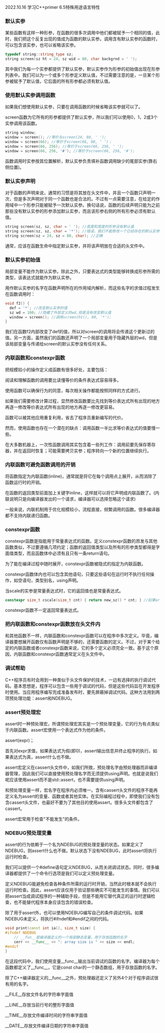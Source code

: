 2022.10.16
学习C++primer 6.5特殊用途语言特性


### 默认实参
某些函数有这样一种形参，在函数的很多次调用中他们都被赋予一个相同的值，此时，我们把这个反复出现的值成为函数的默认实参。调用含有默认实参的函数时，可以包含该实参，也可以省略该实参。
```c++
typedef string::string_type sz;
string screen(sz ht = 24, sz wid = 80, char backgrnd = ' ');
```
其中我们为每一个实参都提供了默认实参，默认实参作为形参的初始值出现在形参列表中。我们可以为一个或多个形参定义默认值，不过需要注意的是，一旦某个形参被赋予了默认值，它后面的所有形参都必须有默认值。

### 使用默认实参调用函数
如果我们想使用默认实参，只要在调用函数的时候省略该实参就可以了。

screen函数为它所有的形参都提供了默认实参，所以我们可以使用0，1，2或3个实参调用该函数。
```c++
string window;
window = screen(); //等价与screen(24, 80, ' ');
window = screen(66); //等价于screen(66, 80, ‘ ’)；
window = screen(66, 256); //等价于screen(66, 256, ' ');
window = screen(66, 256, '#'); //等价于screen(66, 256, '#');
```
函数调用时实参按其位置解析，默认实参负责填补函数调用缺少的尾部实参(靠右侧位置)。

### 默认实参声明
对于函数的声明来说，通常的习惯是将其放在头文件中，并且一个函数只声明一次，但是多次声明对于同一个函数也是合法的。不过有一点需要注意，在给定的作用域中一个形参只能被赋予一次默认实参。换句话说，函数的后续声明只能为之前那些没有默认实参的形参添加默认实参，而且该形参右侧的所有形参必须有默认值。
```c++
string screen(sz, sz, char = ' '); //高度和宽度的形参没有默认值
string screen(sz, sz, char = '*'); //错误，我们不能修改一个已经存在的默认实参。
string screen(sz = 24, sz = 80, char); //正确
```
通常，应该在函数生命中指定默认实参，并将该声明放在合适的头文件中。

### 默认实参初始值
局部变量不能作为默认实参。除此之外，只要表达式的类型能够转换成形参所需的类型，该表达式就能作为默认实参。

用作默认实参的名字在函数声明所在的作用域内解析，而这些名字的求值过程发生在函数调用时：
```c++
void f2() {
  def = '*'; //改变默认实参的值
  sz wd = 100; //隐藏了外层定义的wd,但是没有改变默认值
  window = screen(); //调用screen(ht(), 80, '*');
}
```
我们在函数f2内部改变了def的值，所以对screen的调用将会传递这个更新过的值。另一方面，虽然我们的函数还声明了一个局部变量用于隐藏外层的wd，但是该局部变量与传递给screen的默认实参没有任何关系。

### 内联函数和constexpr函数
把规模较小的操作定义成函数有很多好处，主要包括：

阅读和理解函数的调用要比读懂等价的条件表达式容易得多。

使用函数可以确保行为的同意，每次相关操作都能按照同样的方式进行。

如果我们需要修改计算过程，显然修改函数要比先找到等价表达式所有出现的地方再逐一修改等价表达式所有出现的地方再逐一修改更容易。

函数可以被其他应用重复利用，省去了程序员重新编写的代价。

然而，使用函数也存在一个潜在的缺点：调用函数一半比求等价表达式的值要慢一些。

在大多数机器上，一次性函数调用其实包含着一些列工作：调用前要先保存寄存器，并在返回时恢复；可能需要拷贝实参；程序转向一个新的位置继续执行。

### 内联函数可避免函数调用的开销
将函数指定为内联函数(inline)，通常就是将它在每个调用点上展开，从而消除了函数运行时的开销。

在函数的返回类型前面加上关键字inline，这样就可以将它声明成内联函数了。(内联说明只是向编译器发出的一个请求，编译器可以选择忽略这个请求)

一般来说，内联机制用于优化规模较小，流程直接，频繁调用的函数。很多编译器都不支持内联递归函数。

### constexpr函数
constexpr函数是指能用于常量表达式的函数。定义constexpr函数的昂发与其他函数类似，不过要遵循几项约定；函数的返回值类型以及所有的形参类型都得是字面值类型，而且函数体中必须有且只有一条return语句。

为了能在编译过程中随时展开，constexpr函数被隐式的指定为内联函数。

constexpr函数体内也可以包含其他语句，只要这些语句在运行时不执行任何操作，如空语句，类型别名，using声明。

当scale的实参是常量表达式时，它的返回值也是常量表达式。
```c++
constexpr size_t cscale(size_t cnt) { return new_sz() * cnt; } //如果arg是常量表达式，那么scale(arg)也是常量表达式。
```
constexpr函数不一定返回常量表达式。

### 把内联函数和constexpr函数放在头文件内
和其他函数不一样，内联函数和constexpr函数可以在程序中多次定义。毕竟，编译器要想展开函数仅有函数声明是不够的，还需要函数的定义。不过，对于某个给定的内联函数或者constexpr函数来说，它的多个定义必须完全一致。基于这个原因，内联函数和constexpr函数通常定义在头文件中。

### 调试帮助
C++程序员有时会用到一种类似于头文件保护的技术，一边有选择的执行调试代码。基本思想是，程序可以包含一些用于调试的代码，但是这些代码旨在开发程序时使用。当应用程序编写完成准备发布时，要先屏蔽掉调试代码。这种方法用到两项预处理功能：assert和NDEBUG。

### assert预处理宏
assert时一种预处理宏，所谓预处理宏其实是一个预处理变量，它的行为有点类似于内联函数。assert宏使用一个表达式作为他的条件。

assert(expr)；

首先对expr求值，如果表达式为假(即0)，assert输出信息并终止程序的执行。如果表达式为真，assert什么也不做。

assert宏定义在cassert头文件中，如我们所致，预处理名字由预处理器而非编译器管理，因此我们可以直接使用预处理名字而无须提供using声明。也就是说我们呢应该使用assert而不是std::assert，也不需要提供using声明。

和预处理变量一样，宏名字在程序内必须唯一。含有cassert头文件的程序不能再定义名为assert的变量、函数或者其他实体。在实际编程过程中，即使我们没有包含cassert头文件，也最好不要为了其他目的使用assert。很多头文件都包含了cassert。

assert宏常用于检查"不能发生"的条件。

### NDEBUG预处理变量
assert的行为依赖于一个名为NDEBUG的预处理变量的状态。如果定义了NDEBUG，则assert什么也不做。默认状态下没有NDEBUG，此时assert将执行运行时检查。

我们可以提供一个#define语句定义NDEBUG，从而关闭调试状态。同时，很多编译器都提供了一个命令行选项是我们可以定义预处理变量。

定义NDEBUG能避免检查各种条件所需的运行时开销，当然此时根本就不会执行运行时检查。因此，assert应该仅用于验证那些确实不可能发生的事情。我们可以把assert当成调试程序的一种辅助手段，但是不能用它替代真正的运行时逻辑检查，也不能替代程序本身应该包含的错误检查。

除了用于assert外，也可以使用NDEBUG编写自己的条件调试代码。如果NDEBUG未定义，将执行#ifndef和#endif之间的代码。
```c++
void print(const int ia(), size_t size) {
#ifndef NDEBUG
    // __fun__是编译器定义的一个局部静态变量，用于存放函数的名字
    cerr << __func__ << ": array size is " << size << endl;
#endif
}
```
在这段代码中，我们使用变量__func__输出当前调试的函数的名字。编译器为每个函数都定义了__func__，它是const char的一个静态数组，用于存放函数的名字。

除了C++编译器定义的__func__之外，预处理器还定义了另外4个对于程序调试很有用的名字。

__FILE__存放文件名的字符串字面值

__LINE__存放当前行号的整形字面值

__TIME__存放文件编译时间的字符串字面值

__DATE__存放文件编译日期的字符串字面值
